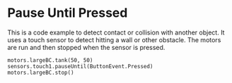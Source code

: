 # Pause Until Pressed

This is a code example to detect contact or collision with another object. It uses a touch sensor to detect hitting a wall or other obstacle. The motors are run and then stopped when the sensor is pressed.

```blocks
motors.largeBC.tank(50, 50)
sensors.touch1.pauseUntil(ButtonEvent.Pressed)
motors.largeBC.stop()
```